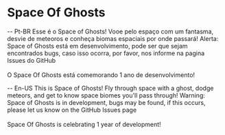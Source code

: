 # Space Of Ghosts
-- Pt-BR
Esse é o Space of Ghosts! Vooe pelo espaço com um fantasma, desvie de meteoros e conheça biomas espaciais por onde passará!
Alerta: Space of Ghosts está em desenvolvimento, pode ser que sejam encontrados bugs, caso isso ocorra, por favor, nos informe na pagina Issues do GitHub
<br><br>
O Space Of Ghosts está comemorando 1 ano de desenvolvimento!
  
-- En-US
This is Space of Ghosts! Fly through space with a ghost, dodge meteors, and get to know space biomes you'll pass through!
Warning: Space of Ghosts is in development, bugs may be found, if this occurs, please let us know on the GitHub Issues page
<br><br>
Space Of Ghosts is celebrating 1 year of development!